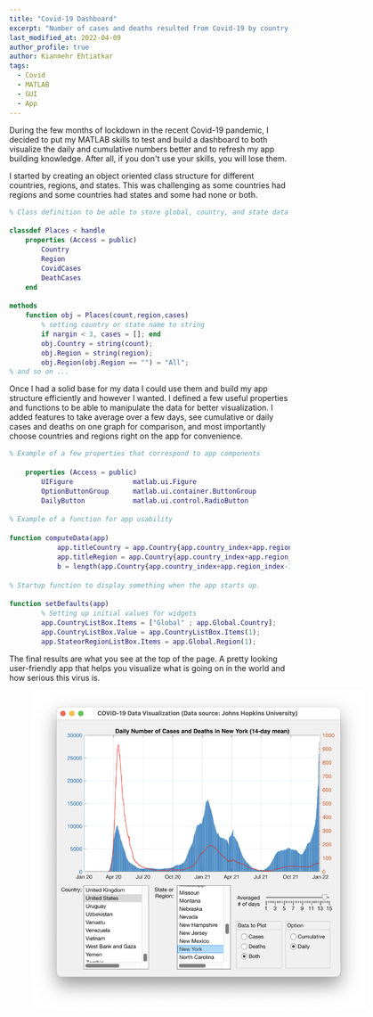 ```yaml
---
title: "Covid-19 Dashboard"
excerpt: "Number of cases and deaths resulted from Covid-19 by country or region for 2020-2021"
last_modified_at: 2022-04-09
author_profile: true
author: Kianmehr Ehtiatkar
tags: 
  - Covid
  - MATLAB
  - GUI
  - App
---
```

  
During the few months of lockdown in the recent Covid-19 pandemic, I decided to put my MATLAB skills to test and build a dashboard to both visualize the daily and cumulative numbers better and to refresh my app building knowledge. After all, if you don't use your skills, you will lose them.

I started by creating an object oriented class structure for different countries, regions, and states. This was challenging as some countries had regions and some countries had states and some had none or both.

```matlab
% Class definition to be able to store global, country, and state data
    
classdef Places < handle
    properties (Access = public)
        Country
        Region
        CovidCases
        DeathCases
    end

methods
    function obj = Places(count,region,cases)
        % setting country or state name to string
        if nargin < 3, cases = []; end
        obj.Country = string(count);
        obj.Region = string(region);
        obj.Region(obj.Region == "") = "All";
% and so on ...
```
Once I had a solid base for my data I could use them and build my app structure efficiently and however I wanted. I defined a few useful properties and functions to be able to manipulate the data for better visualization. I added features to take average over a few days, see cumulative or daily cases and deaths on one graph for comparison, and most importantly choose countries and regions right on the app for convenience.

```matlab
% Example of a few properties that correspond to app components
        
    properties (Access = public)
        UIFigure               matlab.ui.Figure
        OptionButtonGroup      matlab.ui.container.ButtonGroup
        DailyButton            matlab.ui.control.RadioButton

% Example of a function for app usability        

function computeData(app)
            app.titleCountry = app.Country{app.country_index+app.region_index-1}.Country;
            app.titleRegion = app.Country{app.country_index+app.region_index-1}.Region;
            b = length(app.Country{app.country_index+app.region_index-1}.CovidCases);

% Startup function to display something when the app starts up.

function setDefaults(app)
        % Setting up initial values for widgets
        app.CountryListBox.Items = ["Global" ; app.Global.Country];
        app.CountryListBox.Value = app.CountryListBox.Items(1);
        app.StateorRegionListBox.Items = app.Global.Region(1);
```
The final results are what you see at the top of the page. A pretty looking user-friendly app that helps you visualize what is going on in the world and how serious this virus is.

<figure style="width: 600px" class="align-center">
    <a href="/assets/images/COVID-19 DASHBOARD.png"><img src="/assets/images/COVID-19 DASHBOARD.png"></a>
</figure>
